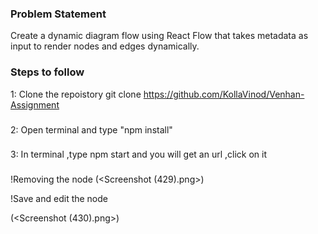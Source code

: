 ### Problem Statement
Create a dynamic diagram flow using React Flow that takes metadata as input
to render nodes and edges dynamically.


### Steps to follow

1: Clone the repoistory git clone https://github.com/KollaVinod/Venhan-Assignment
###

2: Open terminal and type "npm install"
###

3: In terminal ,type npm start and you will get an url ,click on it
###


!Removing the node
(<Screenshot (429).png>) 


!Save and edit the node

(<Screenshot (430).png>)